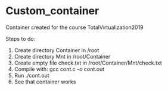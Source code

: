# Custom_container
Container created for the course TotalVirtualization2019

Steps to do:
1) Create directory Container in /root
2) Create directory Mnt in /root/Container
3) Create empty file check.txt in /root/Container/Mnt/check.txt
4) Compile with: gcc cont.c -o cont.out
5) Run ./cont.out
6) See that container works
